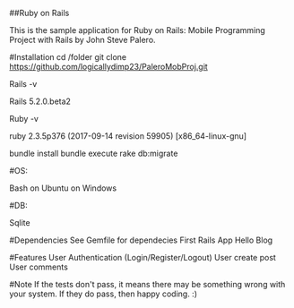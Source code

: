 ##Ruby on Rails

This is the sample application for Ruby on Rails: Mobile Programming Project with Rails by John Steve Palero.

#Installation
cd /folder
git clone https://github.com/logicallydimp23/PaleroMobProj.git

Rails -v   

Rails 5.2.0.beta2

Ruby -v

ruby 2.3.5p376 (2017-09-14 revision 59905) [x86_64-linux-gnu]


bundle install
bundle execute rake db:migrate

#OS: 

Bash on Ubuntu on Windows

#DB:

Sqlite

#Dependencies
See Gemfile for dependecies
First Rails App 
Hello Blog

#Features
User Authentication (Login/Register/Logout)
User create post
User comments

#Note
If the tests don't pass, it means there may be something wrong with your system. If they do pass, then happy coding. :)
